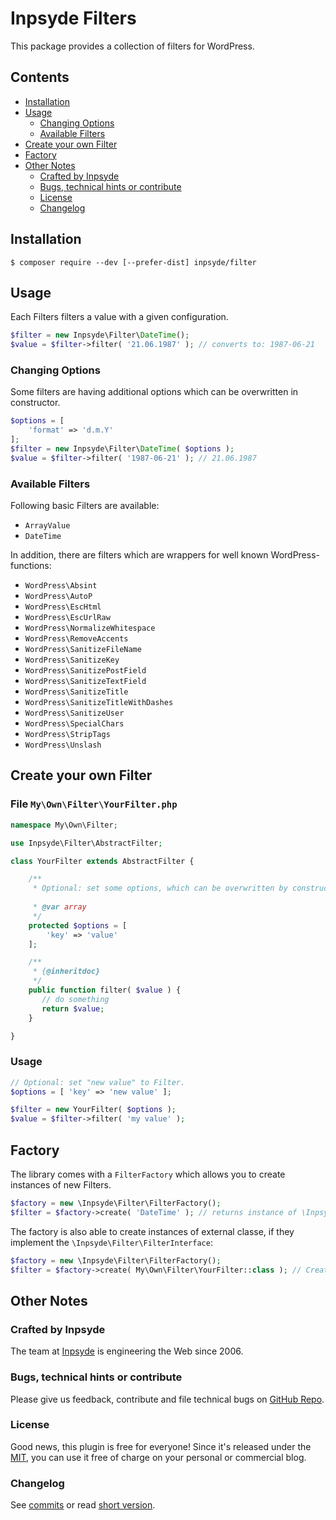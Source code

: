 # Inpsyde Filters

This package provides a collection of filters for WordPress. 

## Contents

* [Installation](#installation)
* [Usage](#usage)
    * [Changing Options](#changing-options)
    * [Available Filters](#available-filters)
* [Create your own Filter](#create-your-own-filter)
* [Factory](#factory)
* [Other Notes](#other-notes)
    * [Crafted by Inpsyde](#crafted-by-inpsyde)
    * [Bugs, technical hints or contribute](#bugs-technical-hints-or-contribute)
    * [License](#license)
    * [Changelog](#changelog)

## Installation

```cli
$ composer require --dev [--prefer-dist] inpsyde/filter 
```

## Usage
Each Filters filters a value with a given configuration. 

```php
$filter = new Inpsyde\Filter\DateTime();
$value = $filter->filter( '21.06.1987' ); // converts to: 1987-06-21
```

### Changing Options

Some filters are having additional options which can be overwritten in constructor.

```php
$options = [
    'format' => 'd.m.Y'
];
$filter = new Inpsyde\Filter\DateTime( $options );
$value = $filter->filter( '1987-06-21' ); // 21.06.1987
```

### Available Filters
Following basic Filters are available:

* `ArrayValue`
* `DateTime`

In addition, there are filters which are wrappers for well known WordPress-functions:

* `WordPress\Absint`
* `WordPress\AutoP`
* `WordPress\EscHtml`
* `WordPress\EscUrlRaw`
* `WordPress\NormalizeWhitespace`
* `WordPress\RemoveAccents`
* `WordPress\SanitizeFileName`
* `WordPress\SanitizeKey`
* `WordPress\SanitizePostField`
* `WordPress\SanitizeTextField`
* `WordPress\SanitizeTitle`
* `WordPress\SanitizeTitleWithDashes`
* `WordPress\SanitizeUser`
* `WordPress\SpecialChars`
* `WordPress\StripTags`
* `WordPress\Unslash`

## Create your own Filter

### File `My\Own\Filter\YourFilter.php`

```php
namespace My\Own\Filter;

use Inpsyde\Filter\AbstractFilter;

class YourFilter extends AbstractFilter {

    /**
     * Optional: set some options, which can be overwritten by constructor.
      
     * @var array
     */
    protected $options = [
        'key' => 'value'
    ];

    /**
     * {@inheritdoc}
     */
    public function filter( $value ) {
       // do something
       return $value;
    }

}
```

### Usage

```php
// Optional: set "new value" to Filter.
$options = [ 'key' => 'new value' ];

$filter = new YourFilter( $options );
$value = $filter->filter( 'my value' );
```

## Factory

The library comes with a `FilterFactory` which allows you to create instances of new Filters.

```php
$factory = new \Inpsyde\Filter\FilterFactory();
$filter = $factory->create( 'DateTime' ); // returns instance of \Inpsyde\Filter\DateTime
```

The factory is also able to create instances of external classe, if they implement the `\Inpsyde\Filter\FilterInterface`:

```php
$factory = new \Inpsyde\Filter\FilterFactory();
$filter = $factory->create( My\Own\Filter\YourFilter::class ); // Creates an instance of your own filter.
```

## Other Notes

### Crafted by Inpsyde
    
The team at [Inpsyde](http://www.inpsyde.com) is engineering the Web since 2006.

### Bugs, technical hints or contribute

Please give us feedback, contribute and file technical bugs on [GitHub Repo](https://github.com/inpsyde/Inpsyde-Filter).

### License

Good news, this plugin is free for everyone! Since it's released under the [MIT](https://github.com/inpsyde/Inpsyde-Filter/blob/master/LICENSE), you can use it free of charge on your personal or commercial blog.

### Changelog

See [commits](https://github.com/inpsyde/Inpsyde-Filter/commits/master) or read [short version](https://github.com/inpsyde/Inpsyde-Filter/blob/master/CHANGELOG.md).